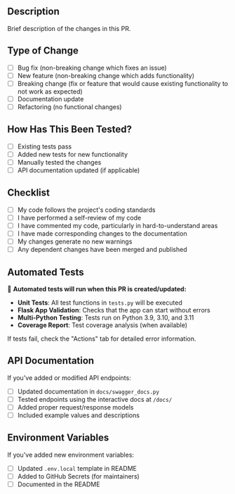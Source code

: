 ## Description
Brief description of the changes in this PR.

## Type of Change
- [ ] Bug fix (non-breaking change which fixes an issue)
- [ ] New feature (non-breaking change which adds functionality)
- [ ] Breaking change (fix or feature that would cause existing functionality to not work as expected)
- [ ] Documentation update
- [ ] Refactoring (no functional changes)

## How Has This Been Tested?
- [ ] Existing tests pass
- [ ] Added new tests for new functionality
- [ ] Manually tested the changes
- [ ] API documentation updated (if applicable)

## Checklist
- [ ] My code follows the project's coding standards
- [ ] I have performed a self-review of my code
- [ ] I have commented my code, particularly in hard-to-understand areas
- [ ] I have made corresponding changes to the documentation
- [ ] My changes generate no new warnings
- [ ] Any dependent changes have been merged and published

## Automated Tests
🤖 **Automated tests will run when this PR is created/updated:**
- **Unit Tests**: All test functions in `tests.py` will be executed
- **Flask App Validation**: Checks that the app can start without errors
- **Multi-Python Testing**: Tests run on Python 3.9, 3.10, and 3.11
- **Coverage Report**: Test coverage analysis (when available)

If tests fail, check the "Actions" tab for detailed error information.

## API Documentation
If you've added or modified API endpoints:
- [ ] Updated documentation in `docs/swagger_docs.py`
- [ ] Tested endpoints using the interactive docs at `/docs/`
- [ ] Added proper request/response models
- [ ] Included example values and descriptions

## Environment Variables
If you've added new environment variables:
- [ ] Updated `.env.local` template in README
- [ ] Added to GitHub Secrets (for maintainers)
- [ ] Documented in the README